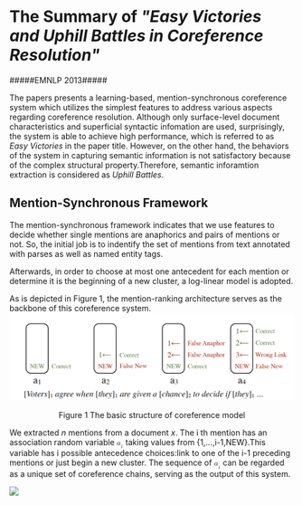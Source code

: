 # The Summary of *"Easy Victories  and Uphill Battles in Coreference Resolution"*
#####EMNLP 2013#####

The papers presents a learning-based, mention-synchronous coreference system which utilizes the simplest features to address various aspects regarding coreference resolution. Although only surface-level document characteristics and superficial syntactic infomation are used, surprisingly, the system is able to achieve high performance, which is referred to as *Easy Victories* in the paper title. However, on the other hand, the behaviors of the system in capturing semantic information is not satisfactory because of the complex structural property.Therefore, semantic inforamtion extraction is considered as *Uphill Battles*.

## Mention-Synchronous Framework 
The mention-synchronous framework indicates that we use features to decide whether single mentions are anaphorics and pairs of mentions or not. So, the initial job is to indentify the set of mentions from text annotated with parses as well as named entity tags.

Afterwards, in order to choose at most one antecedent for each mention or determine it is the beginning of a new cluster, a log-linear model is adopted. 

As is depicted in Figure 1, the mention-ranking architecture serves as the backbone of this coreference system.
![figure1](figure1.png)<center>Figure 1 The basic structure of coreference model</center >

We extracted *n* mentions from a document *x*. The i th mention has an association random variable 
<math>
    <msubsup><mi>a</mi> <mi>i</mi> <mi></mi></msubsup>
</math>
taking values from {1,...,i-1,NEW}.This variable has i possible antecedence choices:link to one of the i-1 preceding mentions or just begin a new cluster. The sequence of 
<math>
    <msubsup><mi>a</mi> <mi>i</mi> <mi></mi></msubsup>
</math>
can be regarded as a unique set of coreference chains, serving as the output of this system.
  
  
  
  
    
<img src="http://chart.googleapis.com/chart?cht=tx&chl=\Large x=\frac{-b\pm\sqrt{b^2-4ac}}{2a}" style="border:none;">

		
